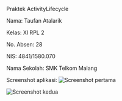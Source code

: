 Praktek ActivityLifecycle

Nama: Taufan Atalarik

Kelas: XI RPL 2

No. Absen: 28

NIS: 4841/1580.070

Nama Sekolah: SMK Telkom Malang

Screenshot aplikasi:
![Screenshot pertama](https://s22.postimg.org/phie7q43l/Activity_Lifecycle_1.png)

![Screenshot kedua](https://s22.postimg.org/nqzd68mkh/Activity_Lifecycle_2.png)
